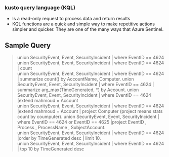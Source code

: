 ### kusto query language (KQL)
- Is a read-only request to process data and return results
- KQL functions are a quick and simple way to make repetitive actions simpler and quicker. They are one of the many ways that Azure Sentinel. 

Sample Query
----
> union SecurityEvent, Event, SecurityIncident  | where EventID == 4624   
> union SecurityEvent, Event, SecurityIncident  | where EventID == 4624  | count   
> union SecurityEvent, Event, SecurityIncident  | where EventID == 4624  | summarize count() by AccountName, Computer. 
> union SecurityEvent, Event, SecurityIncident  | where EventID == 4624  | summarize arg_max(TimeGenerated, *) by Account. 
> union SecurityEvent, Event, SecurityIncident  | where  EventID == 4624 |extend mahmoud = Account   
> union SecurityEvent, Event, SecurityIncident  | where  EventID == 4624 |extend mahmoud = Account | project Computer      (project means stats count by coumputer). 
> union SecurityEvent, Event, SecurityIncident  | where  EventID == 4624 or EventID == 4625  |project  EventID , Process ,  ProcessName , SubjectAccount.  
> union SecurityEvent, Event, SecurityIncident  | where  EventID == 4624 |order by  TimeGenerated desc  | limit 10.  
> union SecurityEvent, Event, SecurityIncident  | where  EventID == 4624 | top  10  by TimeGenerated desc     

